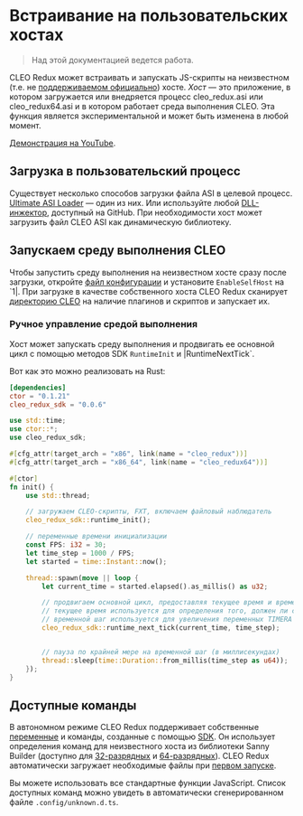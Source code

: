 # Встраивание на пользовательских хостах

> Над этой документацией ведется работа.

CLEO Redux может встраивать и запускать JS-скрипты на неизвестном (т.е. не [поддерживаемом официально](./introduction.md#supported-releases)) хосте.  *Хост* — это приложение, в котором загружается или внедряется процесс cleo_redux.asi или cleo_redux64.asi и в котором работает среда выполнения CLEO. Эта функция является экспериментальной и может быть изменена в любой момент.

[Демонстрация на YouTube](https://www.youtube.com/watch?v=rk2LvDt7UkI).

## Загрузка в пользовательский процесс

Существует несколько способов загрузки файла ASI в целевой процесс. [Ultimate ASI Loader](https://github.com/ThirteenAG/Ultimate-ASI-Loader/releases) — один из них. Или используйте любой [DLL-инжектор](https://github.com/search?q=dll+injector), доступный на GitHub. При необходимости хост может загрузить файл CLEO ASI как динамическую библиотеку.

## Запускаем среду выполнения CLEO

Чтобы запустить среду выполнения на неизвестном хосте сразу после загрузки, откройте [файл конфигурации](./config.md) и установите `EnableSelfHost` на `1|.  При загрузке в качестве собственного хоста CLEO Redux сканирует [директорию CLEO](./cleo-directory.md) на наличие плагинов и скриптов и запускает их.

### Ручное управление средой выполнения

Хост может запускать среду выполнения и продвигать ее основной цикл с помощью методов SDK `RuntimeInit` и |RuntimeNextTick`.

Вот как это можно реализовать на Rust:

```toml
[dependencies]
ctor = "0.1.21"
cleo_redux_sdk = "0.0.6"
```

```rust
use std::time;
use ctor::*;
use cleo_redux_sdk;

#[cfg_attr(target_arch = "x86", link(name = "cleo_redux"))]
#[cfg_attr(target_arch = "x86_64", link(name = "cleo_redux64"))]

#[ctor]
fn init() {
    use std::thread;

    // загружаем CLEO-скрипты, FXT, включаем файловый наблюдатель
    cleo_redux_sdk::runtime_init();

    // переменные времени инициализации
    const FPS: i32 = 30;
    let time_step = 1000 / FPS;
    let started = time::Instant::now();

    thread::spawn(move || loop {
        let current_time = started.elapsed().as_millis() as u32;

        // продвигаем основной цикл, предоставляя текущее время и временной шаг
        // текущее время используется для определения того, должен ли скрипт "просыпаться" после команды ожидания.
        // временной шаг используется для увеличения переменных TIMERA и TIMERB
        cleo_redux_sdk::runtime_next_tick(current_time, time_step);


        // пауза по крайней мере на временной шаг (в миллисекундах) 
        thread::sleep(time::Duration::from_millis(time_step as u64));
    });
}
```

## Доступные команды

В автономном режиме CLEO Redux поддерживает собственные [переменные](./js-bindings.md) и команды, созданные с помощью [SDK](./using-sdk.md). Он использует определения команд для неизвестного хоста из библиотеки Sanny Builder (доступно для [32-разрядных](https://library.sannybuilder.com/#/unknown_x86) и [64-разрядных](https://library.sannybuilder.com/#/unknown_x64)). CLEO Redux автоматически загружает необходимые файлы при [первом запуске](./prerequisites.md).

Вы можете использовать все стандартные функции JavaScript.  Список доступных команд можно увидеть в автоматически сгенерированном файле `.config/unknown.d.ts`.
